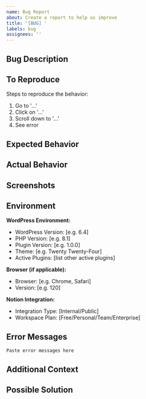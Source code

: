 ```yaml
---
name: Bug Report
about: Create a report to help us improve
title: '[BUG] '
labels: bug
assignees: ''
---
```


## Bug Description
<!-- A clear and concise description of what the bug is -->

## To Reproduce
Steps to reproduce the behavior:
1. Go to '...'
2. Click on '...'
3. Scroll down to '...'
4. See error

## Expected Behavior
<!-- A clear and concise description of what you expected to happen -->

## Actual Behavior
<!-- What actually happened instead -->

## Screenshots
<!-- If applicable, add screenshots to help explain your problem -->

## Environment
**WordPress Environment:**
- WordPress Version: [e.g. 6.4]
- PHP Version: [e.g. 8.1]
- Plugin Version: [e.g. 1.0.0]
- Theme: [e.g. Twenty Twenty-Four]
- Active Plugins: [list other active plugins]

**Browser (if applicable):**
- Browser: [e.g. Chrome, Safari]
- Version: [e.g. 120]

**Notion Integration:**
- Integration Type: [Internal/Public]
- Workspace Plan: [Free/Personal/Team/Enterprise]

## Error Messages
<!-- Paste any error messages from browser console or WordPress debug log -->

```
Paste error messages here
```

## Additional Context
<!-- Add any other context about the problem here -->

## Possible Solution
<!-- Optional: suggest a fix or reason for the bug -->
